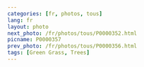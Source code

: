 ```yaml
---
categories: [fr, photos, tous]
lang: fr
layout: photo
next_photo: /fr/photos/tous/P0000352.html
picname: P0000357
prev_photo: /fr/photos/tous/P0000356.html
tags: [Green Grass, Trees]
---
```

